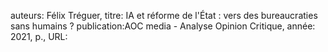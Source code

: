 auteurs: Félix Tréguer, 
titre: IA et réforme de l'État : vers des bureaucraties sans humains ?
publication:AOC media - Analyse Opinion Critique, 
année: 2021, 
p.,
URL: 

